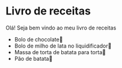 # Livro de receitas
Olá! Seja bem vindo ao meu livro de receitas

* Bolo de chocolate:chocolate_bar:
* Bolo de milho de lata no liquidificador:corn:
* Massa de torta de batata para torta:potato:
* Pão de batata:bread:

